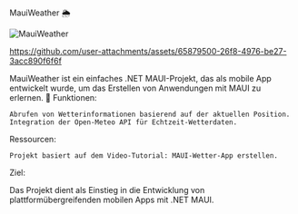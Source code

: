 MauiWeather 🌦️

![MauiWeather](https://github.com/user-attachments/assets/c5e9e2d6-1c81-43c0-9895-facb2f220a75)

https://github.com/user-attachments/assets/65879500-26f8-4976-be27-3acc890f6f6f

MauiWeather ist ein einfaches .NET MAUI-Projekt, das als mobile App entwickelt wurde, um das Erstellen von Anwendungen mit MAUI zu erlernen. 🚀
Funktionen:

    Abrufen von Wetterinformationen basierend auf der aktuellen Position.
    Integration der Open-Meteo API für Echtzeit-Wetterdaten.

Ressourcen:

    Projekt basiert auf dem Video-Tutorial: MAUI-Wetter-App erstellen.

Ziel:

Das Projekt dient als Einstieg in die Entwicklung von plattformübergreifenden mobilen Apps mit .NET MAUI.
